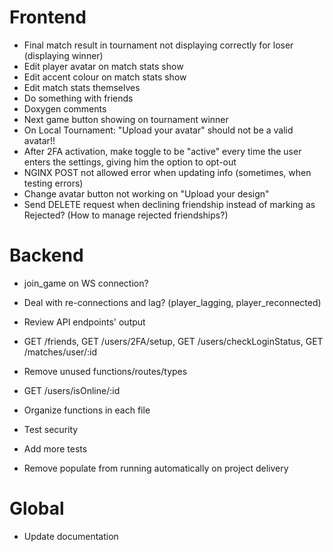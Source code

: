 # Frontend
- Final match result in tournament not displaying correctly for loser (displaying winner)
- Edit player avatar on match stats show
- Edit accent colour on match stats show
- Edit match stats themselves
- Do something with friends
- Doxygen comments
- Next game button showing on tournament winner
- On Local Tournament: "Upload your avatar" should not be a valid avatar!!
- After 2FA activation, make toggle to be "active" every time the user enters the settings, giving him the option to opt-out
- NGINX POST not allowed error when updating info (sometimes, when testing errors)
- Change avatar button not working on "Upload your design"
- Send DELETE request when declining friendship instead of marking as Rejected? (How to manage rejected friendships?)

# Backend
- join_game on WS connection?
- Deal with re-connections and lag? (player_lagging, player_reconnected)

- Review API endpoints' output
 - GET /friends, GET /users/2FA/setup, GET /users/checkLoginStatus, GET /matches/user/:id
- Remove unused functions/routes/types
 - GET /users/isOnline/:id
- Organize functions in each file
- Test security
- Add more tests
- Remove populate from running automatically on project delivery

# Global
- Update documentation